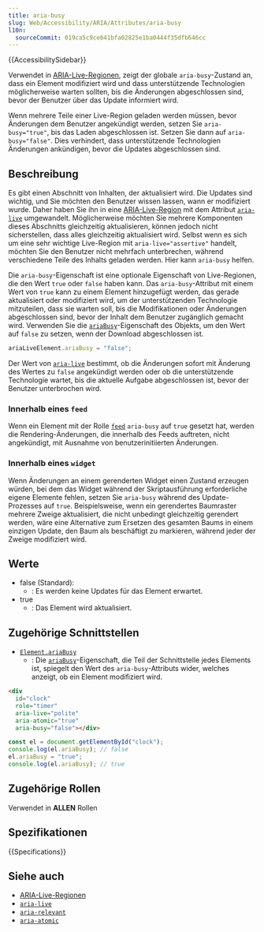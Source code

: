 ```yaml
---
title: aria-busy
slug: Web/Accessibility/ARIA/Attributes/aria-busy
l10n:
  sourceCommit: 019ca5c9ce641bfa02825e1ba0444f35dfb646cc
---
```


{{AccessibilitySidebar}}

Verwendet in [ARIA-Live-Regionen](/de/docs/Web/Accessibility/ARIA/ARIA_Live_Regions), zeigt der globale `aria-busy`-Zustand an, dass ein Element modifiziert wird und dass unterstützende Technologien möglicherweise warten sollten, bis die Änderungen abgeschlossen sind, bevor der Benutzer über das Update informiert wird.

Wenn mehrere Teile einer Live-Region geladen werden müssen, bevor Änderungen dem Benutzer angekündigt werden, setzen Sie `aria-busy="true"`, bis das Laden abgeschlossen ist. Setzen Sie dann auf `aria-busy="false"`. Dies verhindert, dass unterstützende Technologien Änderungen ankündigen, bevor die Updates abgeschlossen sind.

## Beschreibung

Es gibt einen Abschnitt von Inhalten, der aktualisiert wird. Die Updates sind wichtig, und Sie möchten den Benutzer wissen lassen, wann er modifiziert wurde. Daher haben Sie ihn in eine [ARIA-Live-Region](/de/docs/Web/Accessibility/ARIA/ARIA_Live_Regions) mit dem Attribut [`aria-live`](/de/docs/Web/Accessibility/ARIA/Attributes/aria-live) umgewandelt. Möglicherweise möchten Sie mehrere Komponenten dieses Abschnitts gleichzeitig aktualisieren, können jedoch nicht sicherstellen, dass alles gleichzeitig aktualisiert wird. Selbst wenn es sich um eine sehr wichtige Live-Region mit `aria-live="assertive"` handelt, möchten Sie den Benutzer nicht mehrfach unterbrechen, während verschiedene Teile des Inhalts geladen werden. Hier kann `aria-busy` helfen.

Die `aria-busy`-Eigenschaft ist eine optionale Eigenschaft von Live-Regionen, die den Wert `true` oder `false` haben kann. Das `aria-busy`-Attribut mit einem Wert von `true` kann zu einem Element hinzugefügt werden, das gerade aktualisiert oder modifiziert wird, um der unterstützenden Technologie mitzuteilen, dass sie warten soll, bis die Modifikationen oder Änderungen abgeschlossen sind, bevor der Inhalt dem Benutzer zugänglich gemacht wird. Verwenden Sie die [`ariaBusy`](/de/docs/Web/API/Element/ariaBusy)-Eigenschaft des Objekts, um den Wert auf `false` zu setzen, wenn der Download abgeschlossen ist.

```js
ariaLiveElement.ariaBusy = "false";
```

Der Wert von [`aria-live`](/de/docs/Web/Accessibility/ARIA/Attributes/aria-live) bestimmt, ob die Änderungen sofort mit Änderung des Wertes zu `false` angekündigt werden oder ob die unterstützende Technologie wartet, bis die aktuelle Aufgabe abgeschlossen ist, bevor der Benutzer unterbrochen wird.

### Innerhalb eines `feed`

Wenn ein Element mit der Rolle [`feed`](/de/docs/Web/Accessibility/ARIA/Roles/feed_role) `aria-busy` auf `true` gesetzt hat, werden die Rendering-Änderungen, die innerhalb des Feeds auftreten, nicht angekündigt, mit Ausnahme von benutzerinitiierten Änderungen.

### Innerhalb eines `widget`

Wenn Änderungen an einem gerenderten Widget einen Zustand erzeugen würden, bei dem das Widget während der Skriptausführung erforderliche eigene Elemente fehlen, setzen Sie `aria-busy` während des Update-Prozesses auf `true`. Beispielsweise, wenn ein gerendertes Baumraster mehrere Zweige aktualisiert, die nicht unbedingt gleichzeitig gerendert werden, wäre eine Alternative zum Ersetzen des gesamten Baums in einem einzigen Update, den Baum als beschäftigt zu markieren, während jeder der Zweige modifiziert wird.

## Werte

- false (Standard):
  - : Es werden keine Updates für das Element erwartet.
- true
  - : Das Element wird aktualisiert.

## Zugehörige Schnittstellen

- [`Element.ariaBusy`](/de/docs/Web/API/Element/ariaBusy)
  - : Die [`ariaBusy`](/de/docs/Web/API/Element/ariaBusy)-Eigenschaft, die Teil der Schnittstelle jedes Elements ist, spiegelt den Wert des `aria-busy`-Attributs wider, welches anzeigt, ob ein Element modifiziert wird.

```html
<div
  id="clock"
  role="timer"
  aria-live="polite"
  aria-atomic="true"
  aria-busy="false"></div>
```

```js
const el = document.getElementById("clock");
console.log(el.ariaBusy); // false
el.ariaBusy = "true";
console.log(el.ariaBusy); // true
```

## Zugehörige Rollen

Verwendet in **ALLEN** Rollen

## Spezifikationen

{{Specifications}}

## Siehe auch

- [ARIA-Live-Regionen](/de/docs/Web/Accessibility/ARIA/ARIA_Live_Regions)
- [`aria-live`](/de/docs/Web/Accessibility/ARIA/Attributes/aria-live)
- [`aria-relevant`](/de/docs/Web/Accessibility/ARIA/Attributes/aria-relevant)
- [`aria-atomic`](/de/docs/Web/Accessibility/ARIA/Attributes/aria-atomic)
